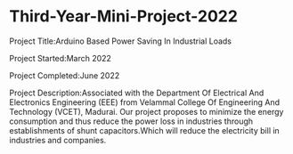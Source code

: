 # Third-Year-Mini-Project-2022

Project Title:Arduino Based Power Saving In Industrial Loads

Project Started:March 2022

Project Completed:June 2022

Project Description:Associated with the Department Of Electrical And Electronics Engineering (EEE) from Velammal College Of Engineering And Technology (VCET), Madurai.
Our project proposes to minimize the energy consumption and thus reduce the power loss in industries through establishments of shunt capacitors.Which will reduce the electricity bill in industries and companies.
